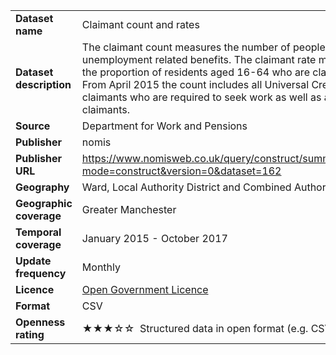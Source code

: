<table>
<colgroup>
<col style="text-align:left;"/>
<col style="text-align:left;"/>
</colgroup>

<tbody>
<tr>
	<td style="text-align:left;"><strong>Dataset name</strong></td>
	<td style="text-align:left;">Claimant count and rates</td>
</tr>
<tr>
	<td style="text-align:left;"><strong>Dataset description</strong></td>
	<td style="text-align:left;">The claimant count measures the number of people claiming unemployment related benefits. The claimant rate measures the proportion of residents aged 16-64 who are claimants. From April 2015 the count includes all Universal Credit claimants who are required to seek work as well as all JSA claimants.</td>
</tr>
<tr>
	<td style="text-align:left;"><strong>Source</strong></td>
	<td style="text-align:left;">Department for Work and Pensions</td>
</tr>
<tr>
	<td style="text-align:left;"><strong>Publisher</strong></td>
	<td style="text-align:left;">nomis</td>
</tr>
<tr>
	<td style="text-align:left;"><strong>Publisher URL</strong></td>
	<td style="text-align:left;"><a href="https://www.nomisweb.co.uk/query/construct/summary.asp?mode=construct&amp;version=0&amp;dataset=162">https://www.nomisweb.co.uk/query/construct/summary.asp?mode=construct&amp;version=0&amp;dataset=162</a></td>
</tr>
<tr>
	<td style="text-align:left;"><strong>Geography</strong></td>
	<td style="text-align:left;">Ward, Local Authority District and Combined Authority</td>
</tr>
<tr>
	<td style="text-align:left;"><strong>Geographic coverage</strong></td>
	<td style="text-align:left;">Greater Manchester</td>
</tr>
<tr>
	<td style="text-align:left;"><strong>Temporal coverage</strong></td>
	<td style="text-align:left;">January 2015 - October 2017</td>
</tr>
<tr>
	<td style="text-align:left;"><strong>Update frequency</strong></td>
	<td style="text-align:left;">Monthly</td>
</tr>
<tr>
	<td style="text-align:left;"><strong>Licence</strong></td>
	<td style="text-align:left;"><a href="http://www.nationalarchives.gov.uk/doc/open-government-licence/version/3/">Open Government Licence</a></td>
</tr>
<tr>
	<td style="text-align:left;"><strong>Format</strong></td>
	<td style="text-align:left;">CSV</td>
</tr>
<tr>
	<td style="text-align:left;"><strong>Openness rating</strong></td>
	<td style="text-align:left;">&#9733&#9733&#9733&#9734&#9734&nbsp; Structured data in open format (e.g. CSV)</td>
</tr>
</tbody>
</table>
